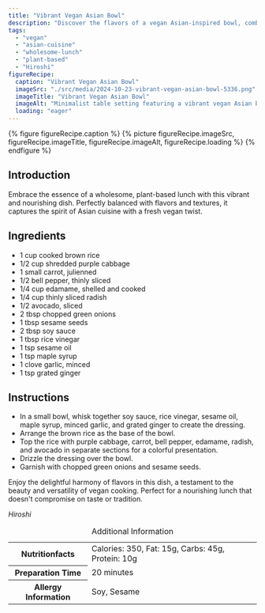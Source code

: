```yaml
---
title: "Vibrant Vegan Asian Bowl"
description: "Discover the flavors of a vegan Asian-inspired bowl, combining brown rice with fresh veggies and a savory dressing, perfect for a wholesome lunch."
tags:
  - "vegan"
  - "asian-cuisine"
  - "wholesome-lunch"
  - "plant-based"
  - "Hiroshi"
figureRecipe: 
  caption: "Vibrant Vegan Asian Bowl"
  imageSrc: "./src/media/2024-10-23-vibrant-vegan-asian-bowl-5336.png"
  imageTitle: "Vibrant Vegan Asian Bowl"
  imageAlt: "Minimalist table setting featuring a vibrant vegan Asian bowl with brown rice, colorful vegetables, edamame, avocado, dressing, and garnishes, emphasizing fresh, plant-based eating."
  loading: "eager"
---
```


{% figure figureRecipe.caption %}
{% picture figureRecipe.imageSrc, figureRecipe.imageTitle, figureRecipe.imageAlt, figureRecipe.loading %}
{% endfigure %}

## Introduction

Embrace the essence of a wholesome, plant-based lunch with this vibrant and nourishing dish. Perfectly balanced with flavors and textures, it captures the spirit of Asian cuisine with a fresh vegan twist.

## Ingredients

- 1 cup cooked brown rice
- 1/2 cup shredded purple cabbage
- 1 small carrot, julienned
- 1/2 bell pepper, thinly sliced
- 1/4 cup edamame, shelled and cooked
- 1/4 cup thinly sliced radish
- 1/2 avocado, sliced
- 2 tbsp chopped green onions
- 1 tbsp sesame seeds
- 2 tbsp soy sauce
- 1 tbsp rice vinegar
- 1 tsp sesame oil
- 1 tsp maple syrup
- 1 clove garlic, minced
- 1 tsp grated ginger

## Instructions

- In a small bowl, whisk together soy sauce, rice vinegar, sesame oil, maple syrup, minced garlic, and grated ginger to create the dressing.
- Arrange the brown rice as the base of the bowl.
- Top the rice with purple cabbage, carrot, bell pepper, edamame, radish, and avocado in separate sections for a colorful presentation.
- Drizzle the dressing over the bowl.
- Garnish with chopped green onions and sesame seeds.

Enjoy the delightful harmony of flavors in this dish, a testament to the beauty and versatility of vegan cooking. Perfect for a nourishing lunch that doesn't compromise on taste or tradition.

*Hiroshi*

<table><caption class='sr-only'>Additional Information</caption><tr><th>Nutritionfacts</th><td>Calories: 350, Fat: 15g, Carbs: 45g, Protein: 10g&nbsp;</td></tr><tr><th>Preparation Time</th><td>20 minutes&nbsp;</td></tr><tr><th>Allergy Information</th><td>Soy, Sesame&nbsp;</td></tr></table>

